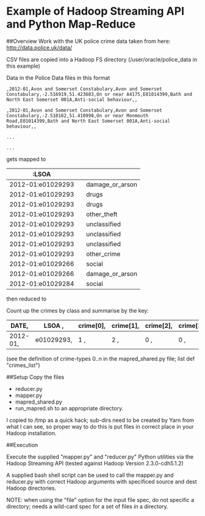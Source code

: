 
Example of Hadoop Streaming API and Python Map-Reduce
=====================================================

##Overview
Work with the UK police crime data taken from here:
http://data.police.uk/data/

CSV files are copied into a Hadoop FS directory (/user/oracle/police_data in this example)

Data in the Police Data files in this format

```Crime ID,Month,Reported by,Falls within,Longitude,Latitude,Location,LSOA code,LSOA name,Crime type,Last outcome category,Context
,2012-01,Avon and Somerset Constabulary,Avon and Somerset Constabulary,-2.516919,51.423683,On or near A4175,E01014399,Bath and North East Somerset 001A,Anti-social behaviour,,

,2012-01,Avon and Somerset Constabulary,Avon and Somerset Constabulary,-2.510162,51.410998,On or near Monmouth Road,E01014399,Bath and North East Somerset 001A,Anti-social behaviour,,

...

...
```

gets mapped to 

|<YEAR-MON>:LSOA| <tab>| <Crime-Class>|
|---------------|------|--------------|
|2012-01:e01029293|     |  damage_or_arson|
|2012-01:e01029293|     |  drugs|
|2012-01:e01029293|     |  drugs|
|2012-01:e01029293|     |  other_theft|
|2012-01:e01029293|     |  unclassified|
|2012-01:e01029293|     |  unclassified|
|2012-01:e01029293|     |  unclassified|
|2012-01:e01029293|     |  other_crime|
|2012-01:e01029266|     |  social|
|2012-01:e01029266|     |  damage_or_arson|
|2012-01:e01029284|     |  social|

then reduced to

Count up the crimes by class and summarise by the key:

|DATE,   | LSOA     ,| crime[0],| crime[1],| crime[2], |crime[3],|...|crime[n]|
|--------|-----------|----------|----------|-----------|---------|---|--------|
|2012-01,| e01029293,| 1       ,| 2       ,| 0       , |0   ,    |...| 4      |

(see the definition of crime-types 0..n in the mapred_shared.py file; list def "crimes_list")

##Setup
Copy the files
+ reducer.py
+ mapper.py
+ mapred_shared.py
+ run_mapred.sh
to an appropriate directory.

I copied to /tmp as a quick hack; sub-dirs need to be created by Yarn from what I can see, so proper way to do this is put files in correct place in your Hadoop installation.

##Execution

Execute the supplied "mapper.py" and "reducer.py" Python utilities via the Hadoop Streaming API (tested against Hadoop Version 2.3.0-cdh5.1.2)

A supplied bash shell script can be used to call the mapper.py and reducer.py with correct Hadoop arguments with specificed source and dest Hadoop directories.

NOTE: when using the "file" option for the input file spec, do not specific a directory; needs a wild-card spec for a set of files _in_ a directory.


